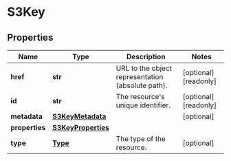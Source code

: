 # S3Key

## Properties
| Name | Type | Description | Notes |
| ------------ | ------------- | ------------- | ------------- |
| **href** | **str** | URL to the object representation (absolute path). | [optional] [readonly]  |
| **id** | **str** | The resource&#39;s unique identifier. | [optional] [readonly]  |
| **metadata** | [**S3KeyMetadata**](S3KeyMetadata.md) |  | [optional]  |
| **properties** | [**S3KeyProperties**](S3KeyProperties.md) |  |  |
| **type** | [**Type**](Type.md) | The type of the resource. | [optional]  |


